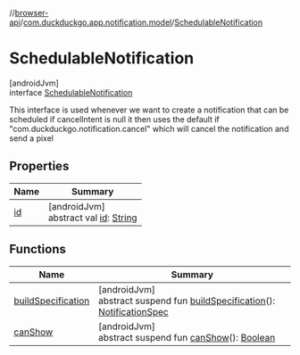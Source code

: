 //[browser-api](../../../index.md)/[com.duckduckgo.app.notification.model](../index.md)/[SchedulableNotification](index.md)

# SchedulableNotification

[androidJvm]\
interface [SchedulableNotification](index.md)

This interface is used whenever we want to create a notification that can be scheduled if cancelIntent is null it then uses the default if &quot;com.duckduckgo.notification.cancel&quot; which will cancel the notification and send a pixel

## Properties

| Name | Summary |
|---|---|
| [id](id.md) | [androidJvm]<br>abstract val [id](id.md): [String](https://kotlinlang.org/api/latest/jvm/stdlib/kotlin/-string/index.html) |

## Functions

| Name | Summary |
|---|---|
| [buildSpecification](build-specification.md) | [androidJvm]<br>abstract suspend fun [buildSpecification](build-specification.md)(): [NotificationSpec](../-notification-spec/index.md) |
| [canShow](can-show.md) | [androidJvm]<br>abstract suspend fun [canShow](can-show.md)(): [Boolean](https://kotlinlang.org/api/latest/jvm/stdlib/kotlin/-boolean/index.html) |
